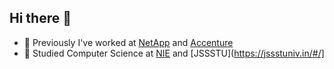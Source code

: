 ## Hi there 👋

- 🔭 Previously I've worked at [NetApp](https://www.netapp.com/) and [Accenture](https://www.accenture.com/us-en/insights/strategy/reinvented-with-accenture)
- 🌱 Studied Computer Science at [NIE](https://nie.ac.in) and [JSSSTU](https://jssstuniv.in/#/]

<!--
**bhavanad8/bhavanad8** is a ✨ _special_ ✨ repository because its `README.md` (this file) appears on your GitHub profile.

Here are some ideas to get you started:

- 🔭 Previously I've worked at [NetApp](https://www.netapp.com/) and [Accenture](https://www.accenture.com/us-en/insights/strategy/reinvented-with-accenture)
- 🌱 Studied Computer Science at [NIE](https://nie.ac.in) and [JSSSTU](https://jssstuniv.in/#/]
